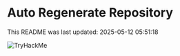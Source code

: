 # Auto Regenerate Repository

This README was last updated: 2025-05-12 05:51:18

 ![TryHackMe](https://tryhackme.com/badge/533634)